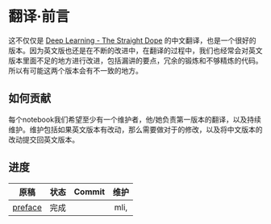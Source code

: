 # 翻译·前言

这不仅仅是 [Deep Learning - The Straight Dope](https://github.com/zackchase/mxnet-the-straight-dope/) 的中文翻译，也是一个很好的版本。因为英文版也还是在不断的改进中，在翻译的过程中，我们也经常会对英文版本里面不足的地方进行改进，包括漏讲的要点，冗余的锻炼和不够精炼的代码。所以有可能这两个版本会有不一致的地方。

## 如何贡献

每个notebook我们希望至少有一个维护者，他/她负责第一版本的翻译，以及持续维护。维护包括如果英文版本有改动，那么需要做对于的修改，以及将中文版本的改动提交回英文版本。

## 进度

|     原稿      |  状态  | Commit |  维护  |
| :---------: | :--: | :----: | :--: |
| [preface]() |  完成  |        | mli, |

